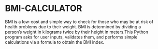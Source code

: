 # BMI-CALCULATOR
BMI is a low-cost and simple way to check for those who may be at risk of health problems due to their weight. BMI is determined by dividing a person’s weight in kilograms twice by their height in meters.This Python program asks for user inputs, validates them, and performs simple calculations via a formula to obtain the BMI index.
